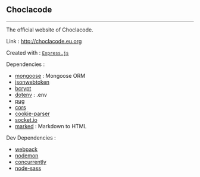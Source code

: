 ## Choclacode
---

The official website of Choclacode.

Link : http://choclacode.eu.org

Created with : [`Express.js`](https://expressjs.com)

Dependencies :
- [mongoose](https://mongoosejs.com) : Mongoose ORM
- [jsonwebtoken](https://jwt.io)
- [bcrypt](https://github.com/kelektiv/node.bcrypt.js#readme)
- [dotenv](https://github.com/motdotla/dotenv#readme) : .env
- [pug](https://pugjs.org)
- [cors](https://github.com/expressjs/cors#readme)
- [cookie-parser](https://github.com/expressjs/cookie-parser#readme)
- [socket.io](https://socket.io)
- [marked](https://marked.js.org) : Markdown to HTML

Dev Dependencies :
- [webpack](https://webpack.js.org)
- [nodemon](https://nodemon.io)
- [concurrently](https://npmjs.com/package/concurrently)
- [node-sass](https://npmjs.com/package/node-sass)

<!--
**choclacode/choclacode** is a ✨ _special_ ✨ repository because its `README.md` (this file) appears on your GitHub profile.

Here are some ideas to get you started:

- 🔭 I’m currently working on ...
- 🌱 I’m currently learning ...
- 👯 I’m looking to collaborate on ...
- 🤔 I’m looking for help with ...
- 💬 Ask me about ...
- 📫 How to reach me: ...
- 😄 Pronouns: ...
- ⚡ Fun fact: ...
-->
